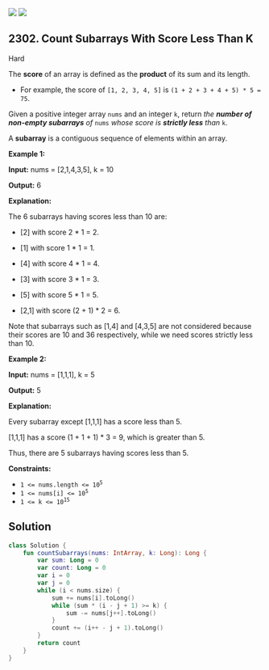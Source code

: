 [![](https://img.shields.io/github/stars/javadev/LeetCode-in-Kotlin?label=Stars&style=flat-square)](https://github.com/javadev/LeetCode-in-Kotlin)
[![](https://img.shields.io/github/forks/javadev/LeetCode-in-Kotlin?label=Fork%20me%20on%20GitHub%20&style=flat-square)](https://github.com/javadev/LeetCode-in-Kotlin/fork)

## 2302\. Count Subarrays With Score Less Than K

Hard

The **score** of an array is defined as the **product** of its sum and its length.

*   For example, the score of `[1, 2, 3, 4, 5]` is `(1 + 2 + 3 + 4 + 5) * 5 = 75`.

Given a positive integer array `nums` and an integer `k`, return _the **number of non-empty subarrays** of_ `nums` _whose score is **strictly less** than_ `k`.

A **subarray** is a contiguous sequence of elements within an array.

**Example 1:**

**Input:** nums = [2,1,4,3,5], k = 10

**Output:** 6

**Explanation:**

The 6 subarrays having scores less than 10 are:

- \[2] with score 2 \* 1 = 2.

- \[1] with score 1 \* 1 = 1.

- \[4] with score 4 \* 1 = 4.

- \[3] with score 3 \* 1 = 3.

- \[5] with score 5 \* 1 = 5.

- \[2,1] with score (2 + 1) \* 2 = 6.

Note that subarrays such as [1,4] and [4,3,5] are not considered because their scores are 10 and 36 respectively, while we need scores strictly less than 10.

**Example 2:**

**Input:** nums = [1,1,1], k = 5

**Output:** 5

**Explanation:**

Every subarray except [1,1,1] has a score less than 5.

[1,1,1] has a score (1 + 1 + 1) \* 3 = 9, which is greater than 5.

Thus, there are 5 subarrays having scores less than 5. 

**Constraints:**

*   <code>1 <= nums.length <= 10<sup>5</sup></code>
*   <code>1 <= nums[i] <= 10<sup>5</sup></code>
*   <code>1 <= k <= 10<sup>15</sup></code>

## Solution

```kotlin
class Solution {
    fun countSubarrays(nums: IntArray, k: Long): Long {
        var sum: Long = 0
        var count: Long = 0
        var i = 0
        var j = 0
        while (i < nums.size) {
            sum += nums[i].toLong()
            while (sum * (i - j + 1) >= k) {
                sum -= nums[j++].toLong()
            }
            count += (i++ - j + 1).toLong()
        }
        return count
    }
}
```